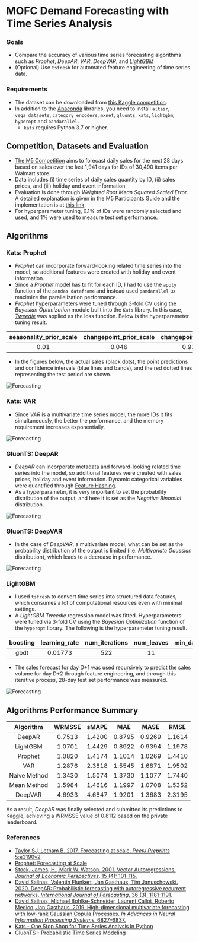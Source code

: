 # MOFC Demand Forecasting with Time Series Analysis 
### Goals
* Compare the accuracy of various time series forecasting algorithms such as *Prophet*, *DeepAR*, *VAR*, *DeepVAR*, and *[LightGBM](https://papers.nips.cc/paper/2017/file/6449f44a102fde848669bdd9eb6b76fa-Paper.pdf)*
* (Optional) Use `tsfresh` for automated feature engineering of time series data.

### Requirements
* The dataset can be downloaded from [this Kaggle competition](https://www.kaggle.com/c/m5-forecasting-accuracy).
* In addition to the [Anaconda](https://www.anaconda.com) libraries, you need to install `altair`, `vega_datasets`, `category_encoders`, `mxnet`, `gluonts`, `kats`, `lightgbm`, `hyperopt` and `pandarallel`.
  * `kats` requires Python 3.7 or higher.

## Competition, Datasets and Evaluation
* [The M5 Competition](https://mofc.unic.ac.cy/m5-competition) aims to forecast daily sales for the next 28 days based on sales over the last 1,941 days for IDs of 30,490 items per Walmart store.
* Data includes (i) time series of daily sales quantity by ID, (ii) sales prices, and (iii) holiday and event information.
* Evaluation is done through *Weighted Root Mean Squared Scaled Error*. A detailed explanation is given in the M5 Participants Guide and the implementation is at [this link](https://www.kaggle.com/c/m5-forecasting-accuracy/discussion/133834).
* For hyperparameter tuning, 0.1% of IDs were randomly selected and used, and 1% were used to measure test set performance.

## Algorithms
### Kats: Prophet
* *Prophet* can incorporate forward-looking related time series into the model, so additional features were created with holiday and event information.
* Since a *Prophet* model has to fit for each ID, I had to use the `apply` function of the `pandas dataframe` and instead used `pandarallel` to maximize the parallelization performance.
* *Prophet* hyperparameters were tuned through 3-fold CV using the *Bayesian Optimization* module built into the `Kats` library. In this case, *[Tweedie](https://scikit-learn.org/stable/modules/generated/sklearn.metrics.mean_tweedie_deviance.html)* was applied as the loss function. Below is the hyperparameter tuning result.
  
|seasonality_prior_scale|changepoint_prior_scale|changepoint_range|n_changepoints|holidays_prior_scale|seasonality_mode|
|:---:|:---:|:---:|:---:|:---:|:---:|
|0.01|0.046|0.93|5|100.00|multiplicative|

* In the figures below, the actual sales (black dots), the point predictions and confidence intervals (blue lines and bands), and the red dotted lines representing the test period are shown.
  
![Forecasting](./img/prophet.svg)

### Kats: VAR
* Since *VAR* is a multivariate time series model, the more IDs it fits simultaneously, the better the performance, and the memory requirement increases exponentially.
  
![Forecasting](./img/var.svg)

### GluonTS: DeepAR
* *DeepAR* can incorporate metadata and forward-looking related time series into the model, so additional features were created with sales prices, holiday and event information. Dynamic categorical variables were quantified through [Feature Hashing](https://alex.smola.org/papers/2009/Weinbergeretal09.pdf).
* As a hyperparameter, it is very important to set the probability distribution of the output, and here it is set as the *Negative Binomial* distribution.

![Forecasting](./img/deepar.svg)

### GluonTS: DeepVAR
* In the case of *DeepVAR*, a multivariate model, what can be set as the probability distribution of the output is limited (i.e. *Multivariate Gaussian* distribution), which leads to a decrease in performance.
  
![Forecasting](./img/deepvar.svg)

### LightGBM
* I used `tsfresh` to convert time series into structured data features, which consumes a lot of computational resources even with minimal settings.
* A *LightGBM* *Tweedie* regression model  was fitted. Hyperparameters were tuned via 3-fold CV using the *Bayesian Optimization* function of the `hyperopt` library. The following is the hyperparameter tuning result.
  
|boosting|learning_rate|num_iterations|num_leaves|min_data_in_leaf|min_sum_hessian_in_leaf|bagging_fraction|bagging_freq|feature_fraction|extra_trees|lambda_l1|lambda_l2|path_smooth|max_bin|
|:---:|:---:|:---:|:---:|:---:|:---:|:---:|:---:|:---:|:---:|:---:|:---:|:---:|:---:|
|gbdt|0.01773|522|11|33|0.0008|0.5297|4|0.5407|False|2.9114|0.2127|217.3879|1023|
  
* The sales forecast for day D+1 was used recursively to predict the sales volume for day D+2 through feature engineering, and through this iterative process, 28-day test set performance was measured.

![Forecasting](./img/lgb.svg)

## Algorithms Performance Summary
|Algorithm|WRMSSE|sMAPE|MAE|MASE|RMSE|
|:---:|:---:|:---:|:---:|:---:|:---:|
|DeepAR|0.7513|1.4200|0.8795|0.9269|1.1614|
|LightGBM|1.0701|1.4429|0.8922|0.9394|1.1978|
|Prophet|1.0820|1.4174|1.1014|1.0269|1.4410|
|VAR|1.2876|2.3818|1.5545|1.6871|1.9502|
|Naive Method|1.3430|1.5074|1.3730|1.1077|1.7440|
|Mean Method|1.5984|1.4616|1.1997|1.0708|1.5352|
|DeepVAR|4.6933|4.6847|1.9201|1.3683|2.3195|

As a result, *DeepAR* was finally selected and submitted its predictions to Kaggle, achieving a WRMSSE value of 0.8112 based on the private leaderboard.

### References
* [Taylor SJ, Letham B. 2017. Forecasting at scale. *PeerJ Preprints* 5:e3190v2](https://peerj.com/preprints/3190.pdf)
* [Prophet: Forecasting at Scale](https://research.fb.com/blog/2017/02/prophet-forecasting-at-scale)
* [Stock, James, H., Mark W. Watson. 2001. Vector Autoregressions. *Journal of Economic Perspectives*, 15 (4): 101-115.](https://www.princeton.edu/~mwatson/papers/Stock_Watson_JEP_2001.pdf)
* [David Salinas, Valentin Flunkert, Jan Gasthaus, Tim Januschowski. 2020. DeepAR: Probabilistic forecasting with autoregressive recurrent networks, *International Journal of Forecasting*, 36 (3): 1181-1191.](https://arxiv.org/pdf/1704.04110.pdf)
* [David Salinas, Michael Bohlke-Schneider, Laurent Callot, Roberto Medico,
Jan Gasthaus. 2019. High-dimensional multivariate forecasting with low-rank Gaussian Copula Processes. *In Advances in Neural Information Processing Systems*. 6827–6837.](https://arxiv.org/pdf/1910.03002.pdf)
* [Kats - One Stop Shop for Time Series Analysis in Python](https://facebookresearch.github.io/Kats/)
* [GluonTS - Probabilistic Time Series Modeling](https://ts.gluon.ai/index.html)
